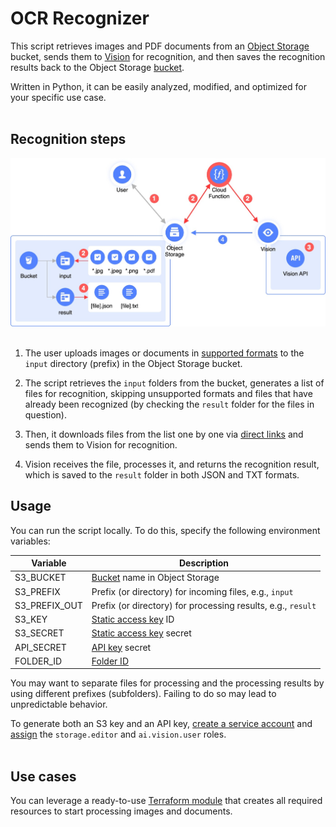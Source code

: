 # OCR Recognizer 

This script retrieves images and PDF documents from an [Object Storage](https://cloud.yandex.ru/services/storage) bucket, sends them to [Vision](https://cloud.yandex.ru/services/vision) for recognition, and then saves the recognition results back to the Object Storage [bucket](https://cloud.yandex.ru/docs/storage/concepts/bucket).

Written in Python, it can be easily analyzed, modified, and optimized for your specific use case.
<br><br>

## Recognition steps

<img src="img/diag-1a.jpg" width="600px" alt="Long audio file recognition" />
<br><br>

1. The user uploads images or documents in [supported formats](https://cloud.yandex.ru/docs/vision/concepts/ocr/#image-requirements) to the `input` directory (prefix) in the Object Storage bucket. 

2. The script retrieves the `input` folders from the bucket, generates a list of files for recognition, skipping unsupported formats and files that have already been recognized (by checking the `result` folder for the files in question). 

3. Then, it downloads files from the list one by one via [direct links](https://cloud.yandex.ru/docs/storage/concepts/pre-signed-urls) and sends them to Vision for recognition.

4. Vision receives the file, processes it, and returns the recognition result, which is saved to the `result` folder in both JSON and TXT formats.

## Usage

You can run the script locally. To do this, specify the following environment variables:

| Variable        | Description 
| -------------     | ------------- 
| S3_BUCKET         | [Bucket](https://cloud.yandex.ru/docs/storage/concepts/bucket) name in Object Storage
| S3_PREFIX         | Prefix (or directory) for incoming files, e.g., `input`
| S3_PREFIX_OUT     | Prefix (or directory) for processing results, e.g., `result`
| S3_KEY            | [Static access key](https://cloud.yandex.ru/docs/iam/operations/sa/create-access-key) ID
| S3_SECRET         | [Static access key](https://cloud.yandex.ru/docs/iam/operations/sa/create-access-key) secret
| API_SECRET        | [API key](https://cloud.yandex.ru/docs/iam/operations/api-key/create) secret
| FOLDER_ID         | [Folder ID](https://cloud.yandex.ru/docs/resource-manager/operations/folder/get-id)

You may want to separate files for processing and the processing results by using different prefixes (subfolders). Failing to do so may lead to unpredictable behavior.

To generate both an S3 key and an API key, [create a service account](https://cloud.yandex.ru/docs/iam/operations/sa/create) and [assign](https://cloud.yandex.ru/docs/iam/operations/sa/assign-role-for-sa) the `storage.editor` and `ai.vision.user` roles.
<br><br>

## Use cases

You can leverage a ready-to-use [Terraform module](examples/ocr-function) that creates all required resources to start processing images and documents.
